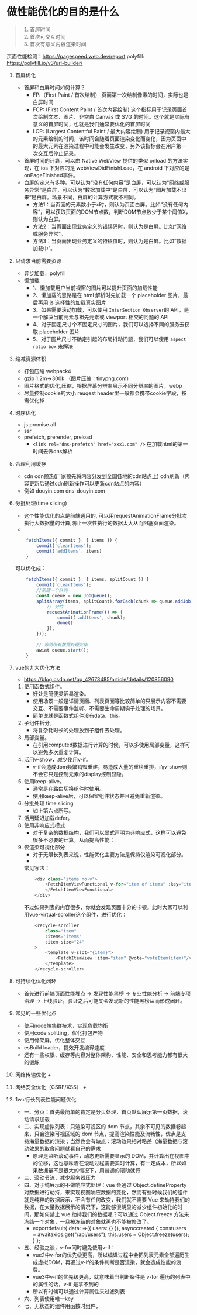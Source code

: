 # 做性能优化的目的是什么
> 1. 首屏时间
> 2. 首次可交互时间
> 3. 首次有意义内容渲染时间

页面性能检测：https://pagespeed.web.dev/report
polyfill: https://polyfill.io/v3/url-builder/

1. 首屏优化
    + 首屏和白屏时间如何计算？
        - FP:（First Paint / 首次绘制） 页面第一次绘制像素的时间，实际也是白屏时间
        - FCP: (First Content Paint / 首次内容绘制) 这个指标用于记录页面首次绘制文本、图片、非空白 Canvas 或 SVG 的时间。这个就是实际有意义的首屏时间，也就是我们通常要优化的首屏时间
        - LCP: (Largest Contentful Paint / 最大内容绘制) 用于记录视窗内最大的元素绘制的时间，该时间会随着页面渲染变化而变化，因为页面中的最大元素在渲染过程中可能会发生改变，另外该指标会在用户第一次交互后停止记录。
    + 首屏时间的计算，可以由 Native WebView 提供的类似 onload 的方法实现，在 ios 下对应的是 webViewDidFinishLoad，在 android 下对应的是onPageFinished事件。
    + 白屏的定义有多种。可以认为“没有任何内容”是白屏，可以认为“网络或服务异常”是白屏，可以认为“数据加载中”是白屏，可以认为“图片加载不出来”是白屏。场景不同，白屏的计算方式就不相同。
        - 方法1：当页面的元素数小于x时，则认为页面白屏。比如“没有任何内容”，可以获取页面的DOM节点数，判断DOM节点数少于某个阈值X，则认为白屏。
        - 方法2：当页面出现业务定义的错误码时，则认为是白屏。比如“网络或服务异常”。
        - 方法3：当页面出现业务定义的特征值时，则认为是白屏。比如“数据加载中”。

2. 只请求当前需要资源
    + 异步加载，polyfill
    + 懒加载
        - 1、懒加载用户当前视窗的图片可以提升页面的加载性能
        - 2、懒加载的思路是在 html 解析时先加载一个 placeholder 图片，最后再用 js 选择性的加载真实图片
        - 3、如果需要滚动加载，可以使用 `InterSection Observer`的 API，是一个解决当前元素与祖先元素或 viewport 相交的问题的 API
        - 4、对于固定尺寸个不固定尺寸的图片，我们可以选择不同的服务去获取 placeholder 图片
        - 5、对于图片尺寸不确定引起的布局抖动问题，我们可以使用 `aspect ratio box` 来解决

3. 缩减资源体积
    + 打包压缩 webpack4
    + gzip 1.2m->300k （图片压缩：tinypng.com）
    + 图片格式的优化,压缩，根据屏幕分辨率展示不同分辨率的图片，webp
    + 尽量控制cookie的大小 reuqest header里一般都会携带cookie字段，按需优化掉

4. 时序优化
    + js promise.all
    + ssr
    + prefetch, prerender, preload
        - `<link rel="dns-prefetch" href="xxx1.com" />` 在加载html的第一时间去做dns解析

5. 合理利用缓存
    + cdn cdn预热(厂家预先将内容分发到全国各地的cdn站点上) cdn刷新（内容更新后通过cdn刷新操作可以更新cdn站点的内容）
    + 例如 douyin.com dns-douyin.com

6. 分批处理(time slicing)
    + 这个性能优化的点是前端通用的, 可以用requestAnimationFrame分批次执行大数据量的计算,防止一次性执行的数据太大从而阻塞页面渲染。
    + 
    ```js
        fetchItems({ commit }, { items }) {
            commit('clearItems');
            commit('addItems', items)
        }
    ```
    可以优化成：
    ```js
        fetchItems({ commit }, { items, splitCount }) {
            commit('clearItems');
            //新建一个队列
            const queue = new JobQueue();
            splitArray(items, splitCount).forEach(chunk => queue.addJob(done => {
                // 分片
                requestAnimationFrame(() => {
                    commit('addItems', chunk);
                    done()
                });
            }));
            
            // 等待所有数据处理完毕
            awiat queue.start();
        }
    ```
7. vue的九大优化方法
    - https://blog.csdn.net/qq_42673485/article/details/120856090
    1. 使用函数式组件。
        - 好处是简便灵活易渲染。
        - 使用场景一般是详情页面、列表页面等比较简单的只展示内容不需要交互、不需要事件监听、不需要生命周期钩子处理的场景。
        - 简单说就是函数式组件没有data、this。
    2. 子组件拆分。
        - 将复杂耗时长的处理放到子组件去处理。
    3. 局部变量。
        - 在引用computed数据进行计算的时候，可以多使用局部变量，这样可以避免多次重复计算。
    4. 活用v-show，减少使用v-if。
        - v-if会造成dom频繁销毁重建，易造成大量的重绘重排，而v-show则不会它只是控制元素的display控制显隐。
    5. 使用keep-alive。
        - 通常是在路由切换组件时使用。
        - 使用keep-alive后，可以保留组件状态并且避免重新渲染。
    6. 分批处理 time slicing
        - 如上第六点所写。
    7. 活用延迟加载defer。
    8. 使用非响应式模式
        - 对于复杂的数据结构，我们可以显式声明为非响应式，这样可以避免很多不必要的计算，从而提高性能：
    9. 仅渲染可视化部分
        - 对于无限长列表来说，性能优化主要方法是保持仅渲染可视化部分。
        - 
        常见写法：
        ```js
            <div class="items no-v">
                <FetchItemViewFunctional v-for="item of items" :key="item.id" :item="item" @vote="voteItem(item)">
                </FetchItemViewFunctional>
            </div>
        ```
        不过如果列表的内容很多，你就会发现页面十分的卡顿。此时大家可以利用vue-virtual-scroller这个组件，进行优化：
        ```js
            <recycle-scroller
                class="item"
                :items="items"
                :item-size="24"              
            >
                <template v-slot="{item}">
                    <FetchItemView :item="item" @vote="voteItem(item)"/>
                </template>
            </recycle-scroller>
        ```




3. 可持续化优化闭环
    + 首先进行前端页面性能埋点 -> 发现性能黑榜 -> 专业性能分析 -> 前端专项治理 -> 上线验证，验证之后可能又会发现新的性能黑榜从而形成闭环。

4. 常见的一些优化点
    + 使用node端集群技术，实现负载均衡
    + 使用code splitting，优化打包产物
    + 使用骨架屏，优化整体交互
    + esBuild loader，提效开发编译速度
    + 还有一些权限、缓存等内容对整体架构、性能、安全和思考能力都有很大的锻炼
5. 网络传输优化
    + 
6. 网络安全优化（CSRF/XSS）
    + 
7. 1w+行长列表性能问题优化
    + 一、分页：首先最简单的肯定是分页处理，首页默认展示第一页数据，滚动请求加载
    + 二、实现虚拟列表：只渲染可视区的 dom 节点，其余不可见的数据卷起来，只会渲染可视区域的 dom 节点，提高渲染性能及流畅性，优点是支持海量数据的渲染；当然也会有缺点：滚动效果相对略差（海量数据与滚动效果的取舍问题就看自己的需求
        - 原理是监听滚动事件，动态更新需要显示的 DOM，并计算出在视图中的位移，这也意味着在滚动过程需要实时计算，有一定成本，所以如果数据量不是很大的情况下，用普通的滚动就行
    + 三、滚动节流，减少服务器压力
    + 四、对于纯展示的不做响应式处理：vue 会通过 Object.defineProperty 对数据进行劫持，来实现视图响应数据的变化，然而有些时候我们的组件就是纯粹的数据展示，不会有任何改变，我们就不需要 Vue 来劫持我们的数据，在大量数据展示的情况下，这能够很明显的减少组件初始化的时间，那如何禁止 vue 劫持我们的数据呢？可以通过 Object.freeze 方法来冻结一个对象，一旦被冻结的对象就再也不能被修改了。
        - exportdefault{ data: =>({ users: {} }), asynccreated { constusers = awaitaxios.get("/api/users"); this.users = Object.freeze(users); } };
    + 五、经验之谈，v-for同时避免使用v-if：
        - vue2中v-for的优先级更高，所以编译过程中会把列表元素全部遍历生成虚拟DOM，再通过v-if的条件判断是否渲染，就会造成性能的浪费。
        - vue3中v-if的优先级更高，就意味着当判断条件是 v-for 遍历的列表中的属性的话，v-if 是拿不到的
        - 所以有时候可以通过计算属性来过滤列表
    + 六、列表使用唯一key
    + 七、无状态的组件用函数时组件，

